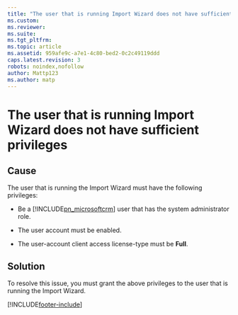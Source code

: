 ```yaml
---
title: "The user that is running Import Wizard does not have sufficient privileges | Microsoft Docs"
ms.custom: 
ms.reviewer: 
ms.suite: 
ms.tgt_pltfrm: 
ms.topic: article
ms.assetid: 959afe9c-a7e1-4c80-bed2-0c2c49119ddd
caps.latest.revision: 3
robots: noindex,nofollow
author: Mattp123
ms.author: matp
---
```

# The user that is running Import Wizard does not have sufficient privileges

## Cause
  
 The user that is running the Import Wizard must have the following privileges:  
  
-   Be a [!INCLUDE[pn_microsoftcrm](../includes/pn-microsoftcrm.md)] user that has the system administrator role.  
  
-   The user account must be enabled.  
  
-   The user-account client access license-type must be **Full**.  
  
## Solution
  
 To resolve this issue, you must grant the above privileges to the user that is running the Import Wizard.



[!INCLUDE[footer-include](../../../includes/footer-banner.md)]
